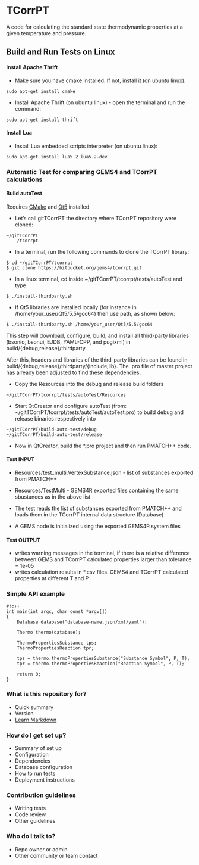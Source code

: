 # TCorrPT #

A code for calculating the standard state thermodynamic properties at a given temperature and pressure.

## Build and Run Tests on Linux ##

#### Install Apache Thrift ####

* Make sure you have cmake installed. If not, install it (on ubuntu linux):
~~~
sudo apt-get install cmake
~~~

* Install Apache Thrift (on ubuntu linux) - open the terminal and run the command:
~~~
sudo apt-get install thrift
~~~

#### Install Lua

* Install Lua embedded scripts interpreter (on ubuntu linux):
~~~
sudo apt-get install lua5.2 lua5.2-dev
~~~

### Automatic Test for comparing GEMS4 and TCorrPT calculations ###

#### Build autoTest

Requires [CMake](http://www.cmake.org/) and [Qt5](http:/www.qt.io/) installed

* Let’s call gitTCorrPT the directory where TCorrPT  repository were cloned:
~~~
~/gitTCorrPT
    /tcorrpt
~~~

* In a terminal, run the following commands to clone the TCorrPT library:
~~~
$ cd ~/gitTCorrPT/tcorrpt
$ git clone https://bitbucket.org/gems4/tcorrpt.git .
~~~

* In a linux terminal, cd inside ~/gitTCorrPT/tcorrpt/tests/autoTest and type
~~~
$ ./install-thirdparty.sh
~~~

* If Qt5 libraries are installed locally (for instance in /home/your_user/Qt5/5.5/gcc64) then use path, as shown below:
~~~
$ ./install-thirdparty.sh /home/your_user/Qt5/5.5/gcc64
~~~

This step will download, configure, build, and install all third-party libraries (bsonio, bsonui, EJDB, YAML-CPP, and pugixml) in build/{debug,release}/thirdparty.

After this, headers and libraries of the third-party libraries can be found in build/{debug,release}/thirdparty/{include,lib}. The .pro file of master project has already been adjusted to find these dependencies.

* Copy the Resources into the debug and release build folders 
~~~
~/gitTCorrPT/tcorrpt/tests/autoTest/Resources
~~~

* Start QtCreator and configure autoTest (from: ~/gitTCorrPT/tcorrpt/tests/autoTest/autoTest.pro) to build debug and release binaries respectively into
~~~
~/gitTCorrPT/build-auto-test/debug
~/gitTCorrPT/build-auto-test/release
~~~

* Now in QtCreator, build the *.pro project and then run PMATCH++ code.

#### Test INPUT

* Resources/test_multi.VertexSubstance.json - list of substances exported from PMATCH++
* Resources/TestMulti - GEMS4R exported files containing the same sbustances as in the above list

* The test reads the list of substances exported from PMATCH++ and loads them in the TCorrPT internal data structure (Database)
* A GEMS node is initialized using the exported GEMS4R system files

#### Test OUTPUT

* writes warning messages in the terminal, if there is a relative difference between GEMS and TCorrPT calculated properties larger than tolerance = 1e-05
* writes calculation results in *.csv files. GEMS4 and TCorrPT calculated properties at different T and P  


### Simple API example ###

```
#!c++
int main(int argc, char const *argv[])
{
    Database database("database-name.json/xml/yaml");

    Thermo thermo(database);

    ThermoPropertiesSubstance tps;
    ThermoPropertiesReaction tpr;

    tps = thermo.thermoPropertiesSubstance("Substance Symbol", P, T);
    tpr = thermo.thermoPropertiesReaction("Reaction Symbol", P, T);

    return 0;
}
```

### What is this repository for? ###

* Quick summary
* Version
* [Learn Markdown](https://bitbucket.org/tutorials/markdowndemo)

### How do I get set up? ###

* Summary of set up
* Configuration
* Dependencies
* Database configuration
* How to run tests
* Deployment instructions

### Contribution guidelines ###

* Writing tests
* Code review
* Other guidelines

### Who do I talk to? ###

* Repo owner or admin
* Other community or team contact